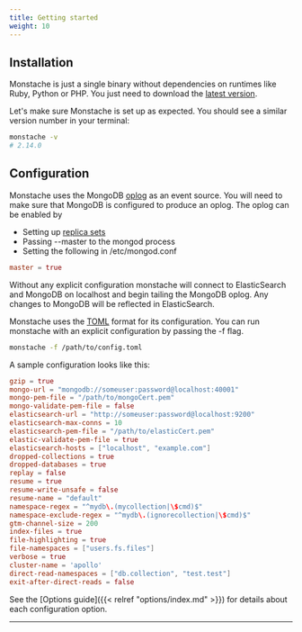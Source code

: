 ```yaml
---
title: Getting started
weight: 10
---
```


## Installation

Monstache is just a single binary without dependencies on runtimes like Ruby, Python or PHP. You just need to download the [latest version](https://github.com/rwynn/monstache/releases). 

Let's make sure Monstache is set up as expected. You should see a similar version number in your terminal:

```sh
monstache -v
# 2.14.0
```

## Configuration

Monstache uses the MongoDB [oplog](https://docs.mongodb.com/manual/core/replica-set-oplog/) as an event source. You will need to make sure that MongoDB is configured to
produce an oplog.  The oplog can be enabled by

+ Setting up [replica sets](http://docs.mongodb.org/manual/tutorial/deploy-replica-set/)
+ Passing --master to the mongod process
+ Setting the following in /etc/mongod.conf

```toml
master = true
```

Without any explicit configuration monstache will connect to ElasticSearch and MongoDB on localhost
and begin tailing the MongoDB oplog.  Any changes to MongoDB will be reflected in ElasticSearch.

Monstache uses the [TOML](https://github.com/toml-lang/toml) format for its configuration.  You can run 
monstache with an explicit configuration by passing the -f flag.

```sh
monstache -f /path/to/config.toml
```

A sample configuration looks like this:

```toml
gzip = true
mongo-url = "mongodb://someuser:password@localhost:40001"
mongo-pem-file = "/path/to/mongoCert.pem"
mongo-validate-pem-file = false
elasticsearch-url = "http://someuser:password@localhost:9200"
elasticsearch-max-conns = 10
elasticsearch-pem-file = "/path/to/elasticCert.pem"
elastic-validate-pem-file = true
elasticsearch-hosts = ["localhost", "example.com"]
dropped-collections = true
dropped-databases = true
replay = false
resume = true
resume-write-unsafe = false
resume-name = "default"
namespace-regex = "^mydb\.(mycollection|\$cmd)$"
namespace-exclude-regex = "^mydb\.(ignorecollection|\$cmd)$"
gtm-channel-size = 200
index-files = true
file-highlighting = true
file-namespaces = ["users.fs.files"]
verbose = true
cluster-name = 'apollo'
direct-read-namespaces = ["db.collection", "test.test"]
exit-after-direct-reads = false
```

See the [Options guide]({{< relref "options/index.md" >}}) for details about each configuration
option.

---
